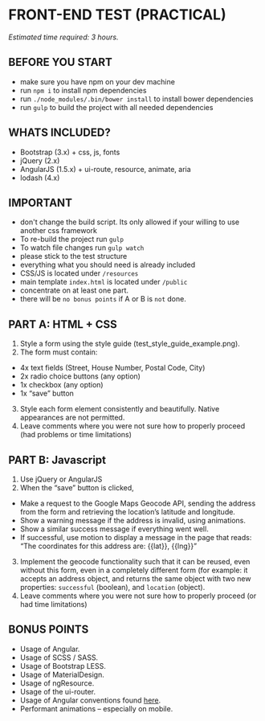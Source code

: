 # FRONT-END TEST (PRACTICAL)
*Estimated time required: 3 hours.*

## BEFORE YOU START
- make sure you have npm on your dev machine
- run `npm i` to install npm dependencies
- run `./node_modules/.bin/bower install` to install bower dependencies
- run `gulp` to build the project with all needed dependencies

## WHATS INCLUDED?
- Bootstrap (3.x) + css, js, fonts
- jQuery (2.x)
- AngularJS (1.5.x) + ui-route, resource, animate, aria
- lodash (4.x)

## IMPORTANT
- don't change the build script. Its only allowed if your willing to use another css framework
- To re-build the project run `gulp`
- To watch file changes run `gulp watch`
- please stick to the test structure
- everything what you should need is already included
- CSS/JS is located under `/resources`
- main template `index.html` is located under `/public`
- concentrate on at least one part.
- there will be `no bonus points` if A or B is `not` done.

## PART A: HTML + CSS

1. Style a form using the style guide (test_style_guide_example.png).
2. The form must contain:
  * 4x text fields (Street, House Number, Postal Code, City)
  * 2x radio choice buttons (any option)
  * 1x checkbox (any option)
  * 1x “save” button
3. Style each form element consistently and beautifully. Native appearances are not permitted.
4. Leave comments where you were not sure how to properly proceed (had problems or time limitations)

## PART B: Javascript

1. Use jQuery or AngularJS
2. When the “save” button is clicked,
  * Make a request to the Google Maps Geocode API, sending the address from the form and retrieving the location’s latitude and longitude.
  * Show a warning message if the address is invalid, using animations.
  * Show a similar success message if everything went well.
  * If successful, use motion to display a message in the page that reads: “The coordinates for this address are: {{lat}}, {{lng}}”
3. Implement the geocode functionality such that it can be reused, even without this form, even in a completely different form (for example: it accepts an address object, and returns the same object with two new properties: `successful` (boolean), and `location` (object).
4. Leave comments where you were not sure how to properly proceed (or had time limitations)

## BONUS POINTS

* Usage of Angular.
* Usage of SCSS / SASS.
* Usage of Bootstrap LESS.
* Usage of MaterialDesign.
* Usage of ngResource.
* Usage of the ui-router.
* Usage of Angular conventions found [here](https://github.com/johnpapa/angular-styleguide/blob/master/a1/README.md).
* Performant animations – especially on mobile.
